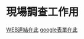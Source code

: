 # 現場調查工作用

[WEB連結在此](https://huskyhsu.github.io/siteInvestigation/index2.html)
[google表單在此](https://docs.google.com/spreadsheets/d/1AvxWdDXf4xmV8sW9to9HspmcgsRoRUfhYRZks6-iEdE/edit#gid=0)
